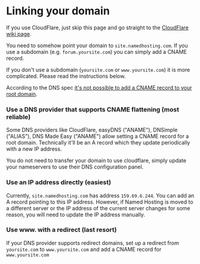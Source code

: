 # Linking your domain

If you use CloudFlare, just skip this page and go straight to the [CloudFlare wiki page](https://github.com/Derkades/namedhosting_wiki/blob/main/CLOUDFLARE.md).

You need to somehow point your domain to `site.namedhosting.com`. If you use a subdomain (e.g. `forum.yoursite.com`) you can simply add a CNAME record.

If you don't use a subdomain (`yoursite.com` or `www.yoursite.com`) it is more complicated. Please read the instructions below.

According to the DNS spec [it's not possible to add a CNAME record to your root domain](https://www.freecodecamp.org/news/why-cant-a-domain-s-root-be-a-cname-8cbab38e5f5c/).

### Use a DNS provider that supports CNAME flattening (most reliable)
Some DNS providers like CloudFlare, easyDNS ("ANAME"), DNSimple ("ALIAS"), DNS Made Easy ("ANAME") allow setting a CNAME record for a root domain. Technically it'll be an A record which they update periodically with a new IP address.

You do not need to transfer your domain to use cloudflare, simply update your nameservers to use their DNS configuration panel.

### Use an IP address directly (easiest)
Currently, `site.namedhosting.com` has address `159.69.6.244`. You can add an A record pointing to this IP address. However, if Named Hosting is moved to a different server or the IP address of the current server changes for some reason, you will need to update the IP address manually.

### Use www. with a redirect (last resort)
If your DNS provider supports redirect domains, set up a redirect from `yoursite.com` to `www.yoursite.com` and add a CNAME record for `www.yoursite.com`
